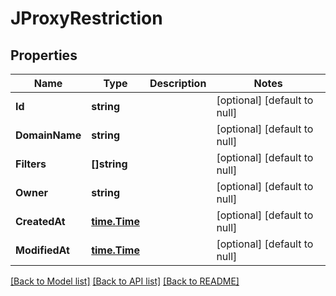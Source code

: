 # JProxyRestriction

## Properties
Name | Type | Description | Notes
------------ | ------------- | ------------- | -------------
**Id** | **string** |  | [optional] [default to null]
**DomainName** | **string** |  | [optional] [default to null]
**Filters** | **[]string** |  | [optional] [default to null]
**Owner** | **string** |  | [optional] [default to null]
**CreatedAt** | [**time.Time**](time.Time.md) |  | [optional] [default to null]
**ModifiedAt** | [**time.Time**](time.Time.md) |  | [optional] [default to null]

[[Back to Model list]](../README.md#documentation-for-models) [[Back to API list]](../README.md#documentation-for-api-endpoints) [[Back to README]](../README.md)


